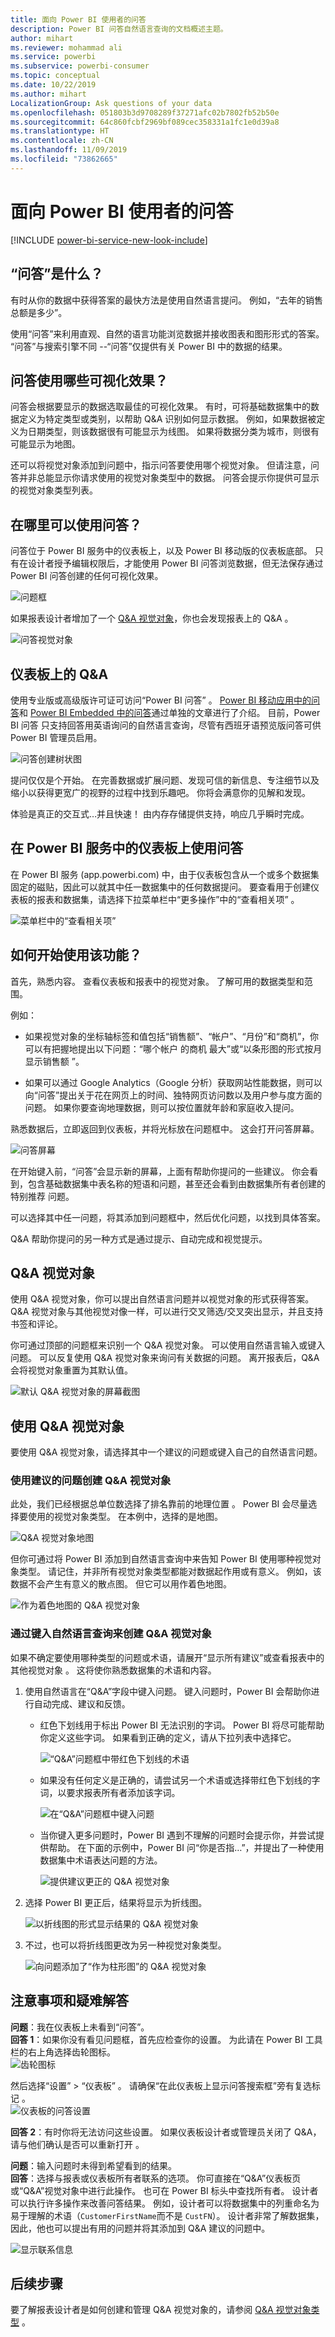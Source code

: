 ```yaml
---
title: 面向 Power BI 使用者的问答
description: Power BI 问答自然语言查询的文档概述主题。
author: mihart
ms.reviewer: mohammad ali
ms.service: powerbi
ms.subservice: powerbi-consumer
ms.topic: conceptual
ms.date: 10/22/2019
ms.author: mihart
LocalizationGroup: Ask questions of your data
ms.openlocfilehash: 051803b3d9708289f37271afc02b7802fb52b50e
ms.sourcegitcommit: 64c860fcbf2969bf089cec358331a1fc1e0d39a8
ms.translationtype: HT
ms.contentlocale: zh-CN
ms.lasthandoff: 11/09/2019
ms.locfileid: "73862665"
---
```

# <a name="qa-for-power-bi-consumers"></a>面向 Power BI 使用者的问答 

[!INCLUDE [power-bi-service-new-look-include](../includes/power-bi-service-new-look-include.md)]

## <a name="what-is-qa"></a>“问答”是什么？
有时从你的数据中获得答案的最快方法是使用自然语言提问。 例如，“去年的销售总额是多少”。

使用“问答”来利用直观、自然的语言功能浏览数据并接收图表和图形形式的答案。 “问答”与搜索引擎不同 --“问答”仅提供有关 Power BI 中的数据的结果。

## <a name="which-visualization-does-qa-use"></a>问答使用哪些可视化效果？
问答会根据要显示的数据选取最佳的可视化效果。 有时，可将基础数据集中的数据定义为特定类型或类别，以帮助 Q&A 识别如何显示数据。 例如，如果数据被定义为日期类型，则该数据很有可能显示为线图。 如果将数据分类为城市，则很有可能显示为地图。

还可以将视觉对象添加到问题中，指示问答要使用哪个视觉对象。 但请注意，问答并非总能显示你请求使用的视觉对象类型中的数据。 问答会提示你提供可显示的视觉对象类型列表。

## <a name="where-can-i-use-qa"></a>在哪里可以使用问答？
问答位于 Power BI 服务中的仪表板上，以及 Power BI 移动版的仪表板底部。 只有在设计者授予编辑权限后，才能使用 Power BI 问答浏览数据，但无法保存通过 Power BI 问答创建的任何可视化效果。

![问题框](media/end-user-q-and-a/powerbi-qna.png)

如果报表设计者增加了一个 [Q&A 视觉对象](../visuals/power-bi-visualization-q-and-a.md)，你也会发现报表上的 Q&A  。   

![问答视觉对象](media/end-user-q-and-a/power-bi-q-and-a-default.png)

## <a name="qa-on-dashboards"></a>仪表板上的 Q&A

使用专业版或高级版许可证可访问“Power BI 问答”  。  [Power BI 移动应用中的问答](mobile/mobile-apps-ios-qna.md)和 [Power BI Embedded 中的问答](../developer/qanda.md)通过单独的文章进行了介绍。 目前，Power BI 问答  只支持回答用英语询问的自然语言查询，尽管有西班牙语预览版问答可供 Power BI 管理员启用。


![问答创建树状图](media/end-user-q-and-a/power-bi-treemap.png)

提问仅仅是个开始。  在完善数据或扩展问题、发现可信的新信息、专注细节以及缩小以获得更宽广的视野的过程中找到乐趣吧。 你将会满意你的见解和发现。

体验是真正的交互式…并且快速！ 由内存存储提供支持，响应几乎瞬时完成。


## <a name="use-qa-on-a-dashboard-in-the-power-bi-service"></a>在 Power BI 服务中的仪表板上使用问答
在 Power BI 服务 (app.powerbi.com) 中，由于仪表板包含从一个或多个数据集固定的磁贴，因此可以就其中任一数据集中的任何数据提问。 要查看用于创建仪表板的报表和数据集，请选择下拉菜单栏中“更多操作”中的“查看相关项”   。

![菜单栏中的“查看相关项”](media/end-user-q-and-a/power-bi-q-and-a-view-related.png)

## <a name="how-do-i-start"></a>如何开始使用该功能？
首先，熟悉内容。 查看仪表板和报表中的视觉对象。 了解可用的数据类型和范围。 

例如：

* 如果视觉对象的坐标轴标签和值包括“销售额”、“帐户”、“月份”和“商机”，你可以有把握地提出以下问题：“哪个帐户  的商机  最大”或“以条形图的形式按月显示销售额  ”。

* 如果可以通过 Google Analytics（Google 分析）获取网站性能数据，则可以向“问答”提出关于花在网页上的时间、独特网页访问数以及用户参与度方面的问题。 如果你要查询地理数据，则可以按位置就年龄和家庭收入提问。

熟悉数据后，立即返回到仪表板，并将光标放在问题框中。 这会打开问答屏幕。

![问答屏幕](media/end-user-q-and-a/power-bi-screen.png) 

在开始键入前，“问答”会显示新的屏幕，上面有帮助你提问的一些建议。 你会看到，包含基础数据集中表名称的短语和问题，甚至还会看到由数据集所有者创建的特别推荐  问题。

可以选择其中任一问题，将其添加到问题框中，然后优化问题，以找到具体答案。 

Q&A 帮助你提问的另一种方式是通过提示、自动完成和视觉提示。 

<!-- ![video](../visuals/media/end-user-q-and-a/qna4.gif) -->


## <a name="the-qa-visual"></a>Q&A 视觉对象

使用 Q&A 视觉对象，你可以提出自然语言问题并以视觉对象的形式获得答案。 Q&A 视觉对象与其他视觉对像一样，可以进行交叉筛选/交叉突出显示，并且支持书签和评论。 

你可通过顶部的问题框来识别一个 Q&A 视觉对象。 可以使用自然语言输入或键入问题。 可以反复使用 Q&A 视觉对象来询问有关数据的问题。 离开报表后，Q&A 会将视觉对象重置为其默认值。 

![默认 Q&A 视觉对象的屏幕截图](media/end-user-q-and-a/power-bi-q-and-a-default.png)


## <a name="use-the-qa-visual"></a>使用 Q&A 视觉对象
要使用 Q&A 视觉对象，请选择其中一个建议的问题或键入自己的自然语言问题。 

### <a name="create-a-qa-visual-by-using-a-suggested-question"></a>使用建议的问题创建 Q&A 视觉对象

此处，我们已经根据总单位数选择了排名靠前的地理位置  。 Power BI 会尽量选择要使用的视觉对象类型。 在本例中，选择的是地图。

![Q&A 视觉对象地图](media/end-user-q-and-a/power-bi-q-and-a-suggested.png)

但你可通过将 Power BI 添加到自然语言查询中来告知 Power BI 使用哪种视觉对象类型。 请记住，并非所有视觉对象类型都能对数据起作用或有意义。 例如，该数据不会产生有意义的散点图。 但它可以用作着色地图。

![作为着色地图的 Q&A 视觉对象](media/end-user-q-and-a/power-bi-filled-map.png)

### <a name="create-a-qa-visual-by-typing-a-natural-language-query"></a>通过键入自然语言查询来创建 Q&A 视觉对象


如果不确定要使用哪种类型的问题或术语，请展开“显示所有建议”或查看报表中的其他视觉对象  。 这将使你熟悉数据集的术语和内容。

1. 使用自然语言在“Q&A”字段中键入问题。 键入问题时，Power BI 会帮助你进行自动完成、建议和反馈。

    - 红色下划线用于标出 Power BI 无法识别的字词。 Power BI 将尽可能帮助你定义这些字词。 如果看到正确的定义，请从下拉列表中选择它。  

        ![“Q&A”问题框中带红色下划线的术语](media/end-user-q-and-a/power-bi-q-and-a-red.png)

    - 如果没有任何定义是正确的，请尝试另一个术语或选择带红色下划线的字词，以要求报表所有者添加该字词。

        ![在“Q&A”问题框中键入问题](media/end-user-q-and-a/power-bi-q-and-a-owner.png)

    - 当你键入更多问题时，Power BI 遇到不理解的问题时会提示你，并尝试提供帮助。 在下面的示例中，Power BI 问“你是否指…”，并提出了一种使用数据集中术语表达问题的方法。 

        ![提供建议更正的 Q&A 视觉对象](media/end-user-q-and-a/power-bi-q-and-a-did-you-mean.png)

2. 选择 Power BI 更正后，结果将显示为折线图。 

    ![以折线图的形式显示结果的 Q&A 视觉对象](media/end-user-q-and-a/power-bi-q-and-a-line.png)


3. 不过，也可以将折线图更改为另一种视觉对象类型。  

    ![向问题添加了“作为柱形图”的 Q&A 视觉对象](media/end-user-q-and-a/power-bi-q-and-a-specify-type.png)



## <a name="considerations-and-troubleshooting"></a>注意事项和疑难解答

**问题**：我在仪表板上未看到“问答”。    
**回答 1**：如果你没有看见问题框，首先应检查你的设置。 为此请在 Power BI 工具栏的右上角选择齿轮图标。   
![齿轮图标](media/end-user-q-and-a/power-bi-settings.png)

然后选择“设置” > “仪表板”   。 请确保“在此仪表板上显示问答搜索框”旁有复选标记  。    
![仪表板的问答设置](media/end-user-q-and-a/power-bi-turn-on.png)  


**回答 2**：有时你将无法访问这些设置。 如果仪表板设计者或管理员关闭了 Q&A，请与他们确认是否可以重新打开  。   

**问题**：输入问题时未得到希望看到的结果。    
**回答**：选择与报表或仪表板所有者联系的选项。 你可直接在“Q&A”仪表板页或“Q&A”视觉对象中进行此操作。 也可在 Power BI 标头中查找所有者。  设计者可以执行许多操作来改善问答结果。 例如，设计者可以将数据集中的列重命名为易于理解的术语（`CustomerFirstName`而不是 `CustFN`）。 设计者非常了解数据集，因此，他也可以提出有用的问题并将其添加到 Q&A 建议的问题中。

![显示联系信息](media/end-user-q-and-a/power-bi-q-and-a-contact.png)

## <a name="next-steps"></a>后续步骤
要了解报表设计者是如何创建和管理 Q&A 视觉对象的，请参阅 [Q&A 视觉对象类型](../visuals/power-bi-visualization-q-and-a.md)  。
